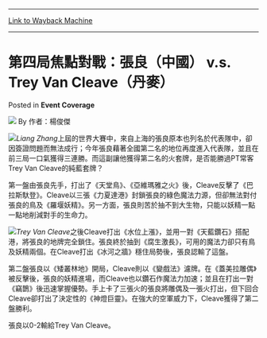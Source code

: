 
---
[Link to Wayback Machine](https://web.archive.org/web/20171123103217/https://magic.wizards.com/en/articles/archive/event-coverage/%E7%AC%AC%E5%9B%9B%E5%B1%80%E7%84%A6%E9%BB%9E%E5%B0%8D%E6%88%B0%EF%BC%9A%E5%BC%B5%E8%89%AF%EF%BC%88%E4%B8%AD%E5%9C%8B%EF%BC%89-vs-trey-van-cleave%EF%BC%88%E4%B8%B9%E9%BA%A5%EF%BC%89-2000-01-01)

[_metadata_:author]:- "作者：楊俊傑"
[_metadata_:description]:- "Liang Zhang上屆的世界大賽中，來自上海的張良原本也列名於代表隊中，卻因簽證問題而無法成行；今年張良藉著全國第二名的地位再度進入代表隊，並且在前三局一口氣獲得三連勝。而這副讓他獲得第二名的火套牌，是否能勝過PT常客Trey Van Cleave的純藍套牌？ 第一盤由張良先手，打出了《天堂鳥》、《亞維瑪雅之火》後，Cleave反擊了《巴拉斯馱登》。Cleave以三張《力夏達港》封鎖張良的綠色魔法力源，但卻無法對付張良的鳥及《羅堰妖精》。另一方面，張良則苦於抽不到大生物，只能以妖精一點一點地削減對手的生命力。"
[_metadata_:generator]:- "Drupal 7 (http://drupal.org)"
[_metadata_:node]:- "753976"
[_metadata_:publish_date]:- "2000-01-01"
[_metadata_:source]:- "div-main-content"
[_metadata_:title]:- "第四局焦點對戰：張良（中國） v.s. Trey Van Cleave（丹麥）"
[_metadata_:wayback_capture_timestamp]:- "2017-11-23 10:32:17"
[_metadata_:wayback_raw_url]:- "https://web.archive.org/web/20171123103217id_/https://magic.wizards.com/en/articles/archive/event-coverage/%E7%AC%AC%E5%9B%9B%E5%B1%80%E7%84%A6%E9%BB%9E%E5%B0%8D%E6%88%B0%EF%BC%9A%E5%BC%B5%E8%89%AF%EF%BC%88%E4%B8%AD%E5%9C%8B%EF%BC%89-vs-trey-van-cleave%EF%BC%88%E4%B8%B9%E9%BA%A5%EF%BC%89-2000-01-01"
[_metadata_:wayback_url]:- "https://magic.wizards.com/en/articles/archive/event-coverage/%E7%AC%AC%E5%9B%9B%E5%B1%80%E7%84%A6%E9%BB%9E%E5%B0%8D%E6%88%B0%EF%BC%9A%E5%BC%B5%E8%89%AF%EF%BC%88%E4%B8%AD%E5%9C%8B%EF%BC%89-vs-trey-van-cleave%EF%BC%88%E4%B8%B9%E9%BA%A5%EF%BC%89-2000-01-01"
---


第四局焦點對戰：張良（中國） v.s. Trey Van Cleave（丹麥）
=======================================



 Posted in **Event Coverage**







![](https://media.magic.wizards.com/styles/auth_small/public/generic-avatar-150_514.png)
By 作者：楊俊傑











![](https://media.magic.wizards.com/image_legacy_migration/sideboard/images/Worlds2001/909.jpg)*Liang Zhang*上屆的世界大賽中，來自上海的張良原本也列名於代表隊中，卻因簽證問題而無法成行；今年張良藉著全國第二名的地位再度進入代表隊，並且在前三局一口氣獲得三連勝。而這副讓他獲得第二名的火套牌，是否能勝過PT常客Trey Van Cleave的純藍套牌？


第一盤由張良先手，打出了《天堂鳥》、《亞維瑪雅之火》後，Cleave反擊了《巴拉斯馱登》。Cleave以三張《力夏達港》封鎖張良的綠色魔法力源，但卻無法對付張良的鳥及《羅堰妖精》。另一方面，張良則苦於抽不到大生物，只能以妖精一點一點地削減對手的生命力。


![](https://media.magic.wizards.com/image_legacy_migration/sideboard/images/Worlds2001/908.jpg)*Trey Van Cleave*之後Cleave打出《水位上漲》，並用一對《天藍鑽石》搭配港，將張良的地牌完全鎖住。張良終於抽到《腐生激長》，可用的魔法力卻只有鳥及妖精兩個。在Cleave打出《冰河之牆》穩住局勢後，張良認輸了這盤。


第二盤張良以《矮叢林地》開局，Cleave則以《變戲法》濾牌。在《蓋美拉雕偶》被反擊後，張良的妖精進場，而Cleave也以鑽石作魔法力加速；並且在打出一對《竊鵲》後迅速掌握優勢。手上卡了三張火的張良將雕偶及一張火打出，但下回合Cleave卻打出了決定性的《神燈巨靈》。在強大的空軍威力下，Cleave獲得了第二盤勝利。


張良以0-2輸給Trey Van Cleave。








